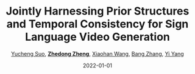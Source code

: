 ---
title: "Jointly Harnessing Prior Structures and Temporal Consistency for Sign Language Video Generation"
collection: publications
permalink: /publication/Jointly-2022
date: 2022-01-01
doi: 
keywords: 
venue: 'arXiv preprint arXiv:2207.03714'
author: '<a href="https://zdzheng.xyz/authors/Yucheng-Suo" class="author">Yucheng Suo</a>, <strong><a href="https://zdzheng.xyz/authors/Zhedong-Zheng" class="author">Zhedong Zheng</a></strong>, <a href="https://zdzheng.xyz/authors/Xiaohan-Wang" class="author">Xiaohan Wang</a>, <a href="https://zdzheng.xyz/authors/Bang-Zhang" class="author">Bang Zhang</a>, <a href="https://zdzheng.xyz/authors/Yi-Yang" class="author">Yi Yang</a>'
citation: ' Yucheng Suo,  Zhedong Zheng,  Xiaohan Wang,  Bang Zhang,  Yi Yang, &quot;Jointly Harnessing Prior Structures and Temporal Consistency for Sign Language Video Generation.&quot; arXiv preprint arXiv:2207.03714, 2022.'
pub_year: '2022'
bib: >
    @article{suo2022jointly,  <br>    author = "Suo, Yucheng and Zheng, Zhedong and Wang, Xiaohan and Zhang, Bang and Yang, Yi",  <br>    title = "Jointly Harnessing Prior Structures and Temporal Consistency for Sign Language Video Generation",  <br>    journal = "arXiv preprint arXiv:2207.03714",  <br>    year = "2022"
    }

---